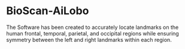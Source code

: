 # BioScan-AiLobo

The Software has been created to accurately locate landmarks on the human frontal, temporal, parietal, and occipital
regions while ensuring symmetry between the left and right landmarks within each region.
